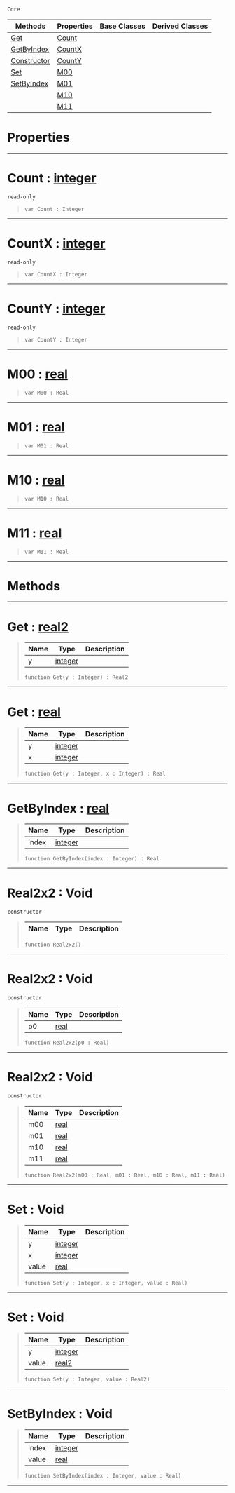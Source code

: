  `Core`

|Methods|Properties|Base Classes|Derived Classes|
|---|---|---|---|
|[ Get](https://plasmaengine.github.io/PlasmaDocs/Plasma1/C++/code_reference/lightning_base_types/real2x2.md#get-plasma-engine-document)|[ Count](https://plasmaengine.github.io/PlasmaDocs/Plasma1/C++/code_reference/lightning_base_types/real2x2.md#count-plasma-engine-docume)| | |
|[ GetByIndex](https://plasmaengine.github.io/PlasmaDocs/Plasma1/C++/code_reference/lightning_base_types/real2x2.md#getbyindex-plasma-engine-d)|[ CountX](https://plasmaengine.github.io/PlasmaDocs/Plasma1/C++/code_reference/lightning_base_types/real2x2.md#countx-plasma-engine-docum)| | |
|[ Constructor](https://plasmaengine.github.io/PlasmaDocs/Plasma1/C++/code_reference/lightning_base_types/real2x2.md#real2x2-void)|[ CountY](https://plasmaengine.github.io/PlasmaDocs/Plasma1/C++/code_reference/lightning_base_types/real2x2.md#county-plasma-engine-docum)| | |
|[ Set](https://plasmaengine.github.io/PlasmaDocs/Plasma1/C++/code_reference/lightning_base_types/real2x2.md#set-void)|[ M00](https://plasmaengine.github.io/PlasmaDocs/Plasma1/C++/code_reference/lightning_base_types/real2x2.md#m00-plasma-engine-document)| | |
|[ SetByIndex](https://plasmaengine.github.io/PlasmaDocs/Plasma1/C++/code_reference/lightning_base_types/real2x2.md#setbyindex-void)|[ M01](https://plasmaengine.github.io/PlasmaDocs/Plasma1/C++/code_reference/lightning_base_types/real2x2.md#m01-plasma-engine-document)| | |
| |[ M10](https://plasmaengine.github.io/PlasmaDocs/Plasma1/C++/code_reference/lightning_base_types/real2x2.md#m10-plasma-engine-document)| | |
| |[ M11](https://plasmaengine.github.io/PlasmaDocs/Plasma1/C++/code_reference/lightning_base_types/real2x2.md#m11-plasma-engine-document)| | |


 #  Properties


---  
 #  Count : [integer](https://plasmaengine.github.io/PlasmaDocs/Plasma1/C++/code_reference/lightning_base_types/integer.md)

 `read-only`

> 
> ``` lang=cpp, name=Lightning
> var Count : Integer


---  
 #  CountX : [integer](https://plasmaengine.github.io/PlasmaDocs/Plasma1/C++/code_reference/lightning_base_types/integer.md)

 `read-only`

> 
> ``` lang=cpp, name=Lightning
> var CountX : Integer


---  
 #  CountY : [integer](https://plasmaengine.github.io/PlasmaDocs/Plasma1/C++/code_reference/lightning_base_types/integer.md)

 `read-only`

> 
> ``` lang=cpp, name=Lightning
> var CountY : Integer


---  
 #  M00 : [real](https://plasmaengine.github.io/PlasmaDocs/Plasma1/C++/code_reference/lightning_base_types/real.md)

> 
> ``` lang=cpp, name=Lightning
> var M00 : Real


---  
 #  M01 : [real](https://plasmaengine.github.io/PlasmaDocs/Plasma1/C++/code_reference/lightning_base_types/real.md)

> 
> ``` lang=cpp, name=Lightning
> var M01 : Real


---  
 #  M10 : [real](https://plasmaengine.github.io/PlasmaDocs/Plasma1/C++/code_reference/lightning_base_types/real.md)

> 
> ``` lang=cpp, name=Lightning
> var M10 : Real


---  
 #  M11 : [real](https://plasmaengine.github.io/PlasmaDocs/Plasma1/C++/code_reference/lightning_base_types/real.md)

> 
> ``` lang=cpp, name=Lightning
> var M11 : Real


---  
 #  Methods


---  
 #  Get : [real2](https://plasmaengine.github.io/PlasmaDocs/Plasma1/C++/code_reference/lightning_base_types/real2.md)

> 
> |Name|Type|Description|
> |---|---|---|
> |y|[integer](https://plasmaengine.github.io/PlasmaDocs/Plasma1/C++/code_reference/lightning_base_types/integer.md)| |
> ``` lang=cpp, name=Lightning
> function Get(y : Integer) : Real2
> ``` 


---  
 #  Get : [real](https://plasmaengine.github.io/PlasmaDocs/Plasma1/C++/code_reference/lightning_base_types/real.md)

> 
> |Name|Type|Description|
> |---|---|---|
> |y|[integer](https://plasmaengine.github.io/PlasmaDocs/Plasma1/C++/code_reference/lightning_base_types/integer.md)| |
> |x|[integer](https://plasmaengine.github.io/PlasmaDocs/Plasma1/C++/code_reference/lightning_base_types/integer.md)| |
> ``` lang=cpp, name=Lightning
> function Get(y : Integer, x : Integer) : Real
> ``` 


---  
 #  GetByIndex : [real](https://plasmaengine.github.io/PlasmaDocs/Plasma1/C++/code_reference/lightning_base_types/real.md)

> 
> |Name|Type|Description|
> |---|---|---|
> |index|[integer](https://plasmaengine.github.io/PlasmaDocs/Plasma1/C++/code_reference/lightning_base_types/integer.md)| |
> ``` lang=cpp, name=Lightning
> function GetByIndex(index : Integer) : Real
> ``` 


---  
 #  Real2x2 : Void

 `constructor`

> 
> |Name|Type|Description|
> |---|---|---|
> ``` lang=cpp, name=Lightning
> function Real2x2()
> ``` 


---  
 #  Real2x2 : Void

 `constructor`

> 
> |Name|Type|Description|
> |---|---|---|
> |p0|[real](https://plasmaengine.github.io/PlasmaDocs/Plasma1/C++/code_reference/lightning_base_types/real.md)| |
> ``` lang=cpp, name=Lightning
> function Real2x2(p0 : Real)
> ``` 


---  
 #  Real2x2 : Void

 `constructor`

> 
> |Name|Type|Description|
> |---|---|---|
> |m00|[real](https://plasmaengine.github.io/PlasmaDocs/Plasma1/C++/code_reference/lightning_base_types/real.md)| |
> |m01|[real](https://plasmaengine.github.io/PlasmaDocs/Plasma1/C++/code_reference/lightning_base_types/real.md)| |
> |m10|[real](https://plasmaengine.github.io/PlasmaDocs/Plasma1/C++/code_reference/lightning_base_types/real.md)| |
> |m11|[real](https://plasmaengine.github.io/PlasmaDocs/Plasma1/C++/code_reference/lightning_base_types/real.md)| |
> ``` lang=cpp, name=Lightning
> function Real2x2(m00 : Real, m01 : Real, m10 : Real, m11 : Real)
> ``` 


---  
 #  Set : Void

> 
> |Name|Type|Description|
> |---|---|---|
> |y|[integer](https://plasmaengine.github.io/PlasmaDocs/Plasma1/C++/code_reference/lightning_base_types/integer.md)| |
> |x|[integer](https://plasmaengine.github.io/PlasmaDocs/Plasma1/C++/code_reference/lightning_base_types/integer.md)| |
> |value|[real](https://plasmaengine.github.io/PlasmaDocs/Plasma1/C++/code_reference/lightning_base_types/real.md)| |
> ``` lang=cpp, name=Lightning
> function Set(y : Integer, x : Integer, value : Real)
> ``` 


---  
 #  Set : Void

> 
> |Name|Type|Description|
> |---|---|---|
> |y|[integer](https://plasmaengine.github.io/PlasmaDocs/Plasma1/C++/code_reference/lightning_base_types/integer.md)| |
> |value|[real2](https://plasmaengine.github.io/PlasmaDocs/Plasma1/C++/code_reference/lightning_base_types/real2.md)| |
> ``` lang=cpp, name=Lightning
> function Set(y : Integer, value : Real2)
> ``` 


---  
 #  SetByIndex : Void

> 
> |Name|Type|Description|
> |---|---|---|
> |index|[integer](https://plasmaengine.github.io/PlasmaDocs/Plasma1/C++/code_reference/lightning_base_types/integer.md)| |
> |value|[real](https://plasmaengine.github.io/PlasmaDocs/Plasma1/C++/code_reference/lightning_base_types/real.md)| |
> ``` lang=cpp, name=Lightning
> function SetByIndex(index : Integer, value : Real)
> ``` 


---  
 

 